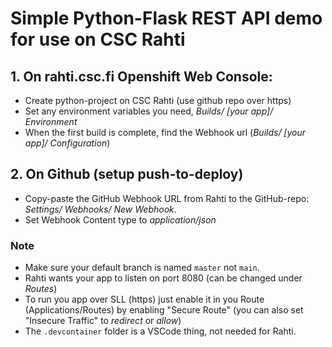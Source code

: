 # Simple Python-Flask REST API demo for use on CSC Rahti

## 1. On rahti.csc.fi Openshift Web Console:
- Create python-project on CSC Rahti (use github repo over https)
- Set any environment variables you need, _Builds/ [your app]/ Environment_
- When the first build is complete, find the Webhook url (_Builds/ [your app]/ Configuration_)

## 2. On Github (setup push-to-deploy)
- Copy-paste the GitHub Webhook URL from Rahti to the GitHub-repo: _Settings/ Webhooks/ New Webhook_. 
- Set Webhook Content type to _application/json_

### Note
- Make sure your default branch is named `master` not `main`.
- Rahti wants your app to listen on port 8080 (can be changed under _Routes_)
- To run you app over SLL (https) just enable it in you Route (Applications/Routes) by enabling "Secure Route" (you can also set "Insecure Traffic" to _redirect_ or _allow_)
- The `.devcontainer` folder is a VSCode thing, not needed for Rahti. 



